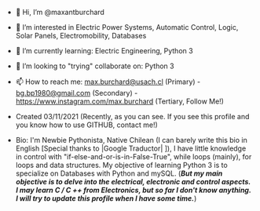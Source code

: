 
- 👋 Hi, I’m @maxantburchard
- 👀 I’m interested in Electric Power Systems, Automatic Control, Logic, Solar Panels, Electromobility, Databases
- 🌱 I’m currently learning: Electric Engineering, Python 3
- 💞️ I’m looking to "trying" collaborate on: Python 3 
- 📫 How to reach me: max.burchard@usach.cl (Primary) - bg.bp1980@gmail.com (Secondary) - https://www.instagram.com/max.burchard (Tertiary, Follow Me!)
                       
- Created 03/11/2021 (Recently, as you can see. If you see this profile and you know how to use GITHUB, contact me!)
- Bio: I'm Newbie Pythonista, Native Chilean (I can barely write this bio in English [Special thanks to |Google Traductor| ]), 
I have little knowledge in control with "if-else-and-or-is-in-False-True", while loops (mainly), for loops and data structures.
My objective of learning Python 3 is to specialize on Databases with Python and mySQL. (***But my main objective is to 
delve into the electrical, electronic and control aspects. I may learn C / C ++ from Electronics, but so far I don't know anything. 
I will try to update this profile when I have some time.***)

<!---
maxantburchard/maxantburchard is a ✨ special ✨ repository because its `README.md` (this file) appears on your GitHub profile.
You can click the Preview link to take a look at your changes.
--->
